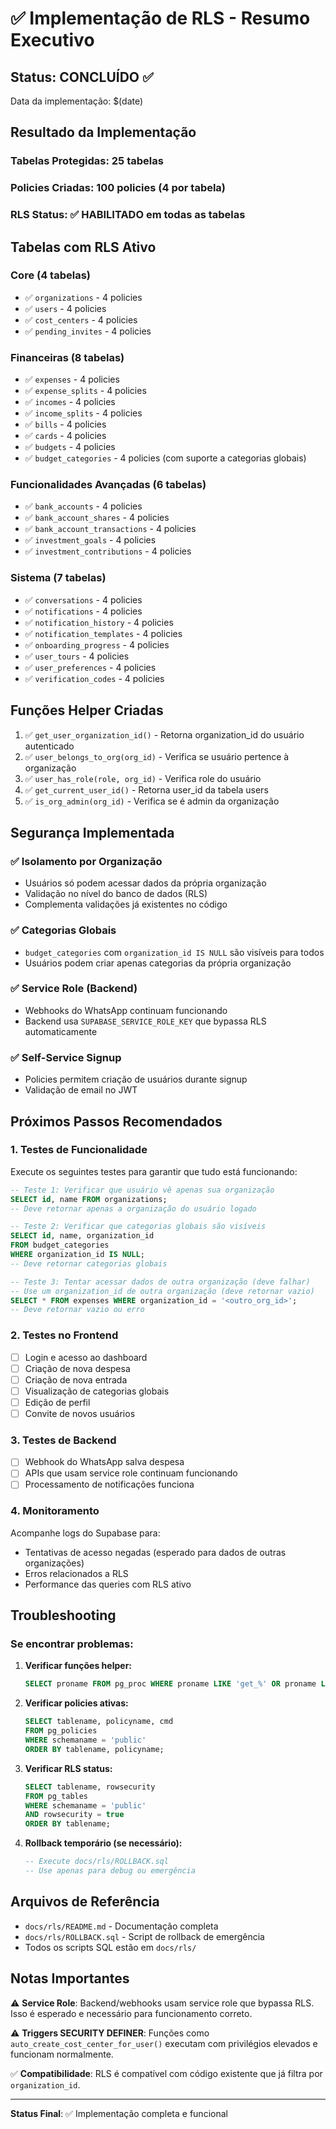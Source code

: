 # ✅ Implementação de RLS - Resumo Executivo

## Status: CONCLUÍDO ✅

Data da implementação: $(date)

## Resultado da Implementação

### Tabelas Protegidas: 25 tabelas
### Policies Criadas: 100 policies (4 por tabela)
### RLS Status: ✅ HABILITADO em todas as tabelas

## Tabelas com RLS Ativo

### Core (4 tabelas)
- ✅ `organizations` - 4 policies
- ✅ `users` - 4 policies
- ✅ `cost_centers` - 4 policies
- ✅ `pending_invites` - 4 policies

### Financeiras (8 tabelas)
- ✅ `expenses` - 4 policies
- ✅ `expense_splits` - 4 policies
- ✅ `incomes` - 4 policies
- ✅ `income_splits` - 4 policies
- ✅ `bills` - 4 policies
- ✅ `cards` - 4 policies
- ✅ `budgets` - 4 policies
- ✅ `budget_categories` - 4 policies (com suporte a categorias globais)

### Funcionalidades Avançadas (6 tabelas)
- ✅ `bank_accounts` - 4 policies
- ✅ `bank_account_shares` - 4 policies
- ✅ `bank_account_transactions` - 4 policies
- ✅ `investment_goals` - 4 policies
- ✅ `investment_contributions` - 4 policies

### Sistema (7 tabelas)
- ✅ `conversations` - 4 policies
- ✅ `notifications` - 4 policies
- ✅ `notification_history` - 4 policies
- ✅ `notification_templates` - 4 policies
- ✅ `onboarding_progress` - 4 policies
- ✅ `user_tours` - 4 policies
- ✅ `user_preferences` - 4 policies
- ✅ `verification_codes` - 4 policies

## Funções Helper Criadas

1. ✅ `get_user_organization_id()` - Retorna organization_id do usuário autenticado
2. ✅ `user_belongs_to_org(org_id)` - Verifica se usuário pertence à organização
3. ✅ `user_has_role(role, org_id)` - Verifica role do usuário
4. ✅ `get_current_user_id()` - Retorna user_id da tabela users
5. ✅ `is_org_admin(org_id)` - Verifica se é admin da organização

## Segurança Implementada

### ✅ Isolamento por Organização
- Usuários só podem acessar dados da própria organização
- Validação no nível do banco de dados (RLS)
- Complementa validações já existentes no código

### ✅ Categorias Globais
- `budget_categories` com `organization_id IS NULL` são visíveis para todos
- Usuários podem criar apenas categorias da própria organização

### ✅ Service Role (Backend)
- Webhooks do WhatsApp continuam funcionando
- Backend usa `SUPABASE_SERVICE_ROLE_KEY` que bypassa RLS automaticamente

### ✅ Self-Service Signup
- Policies permitem criação de usuários durante signup
- Validação de email no JWT

## Próximos Passos Recomendados

### 1. Testes de Funcionalidade

Execute os seguintes testes para garantir que tudo está funcionando:

```sql
-- Teste 1: Verificar que usuário vê apenas sua organização
SELECT id, name FROM organizations;
-- Deve retornar apenas a organização do usuário logado

-- Teste 2: Verificar que categorias globais são visíveis
SELECT id, name, organization_id 
FROM budget_categories 
WHERE organization_id IS NULL;
-- Deve retornar categorias globais

-- Teste 3: Tentar acessar dados de outra organização (deve falhar)
-- Use um organization_id de outra organização (deve retornar vazio)
SELECT * FROM expenses WHERE organization_id = '<outro_org_id>';
-- Deve retornar vazio ou erro
```

### 2. Testes no Frontend

- [ ] Login e acesso ao dashboard
- [ ] Criação de nova despesa
- [ ] Criação de nova entrada
- [ ] Visualização de categorias globais
- [ ] Edição de perfil
- [ ] Convite de novos usuários

### 3. Testes de Backend

- [ ] Webhook do WhatsApp salva despesa
- [ ] APIs que usam service role continuam funcionando
- [ ] Processamento de notificações funciona

### 4. Monitoramento

Acompanhe logs do Supabase para:
- Tentativas de acesso negadas (esperado para dados de outras organizações)
- Erros relacionados a RLS
- Performance das queries com RLS ativo

## Troubleshooting

### Se encontrar problemas:

1. **Verificar funções helper:**
   ```sql
   SELECT proname FROM pg_proc WHERE proname LIKE 'get_%' OR proname LIKE 'user_%' OR proname LIKE 'is_%';
   ```

2. **Verificar policies ativas:**
   ```sql
   SELECT tablename, policyname, cmd 
   FROM pg_policies 
   WHERE schemaname = 'public'
   ORDER BY tablename, policyname;
   ```

3. **Verificar RLS status:**
   ```sql
   SELECT tablename, rowsecurity 
   FROM pg_tables 
   WHERE schemaname = 'public' 
   AND rowsecurity = true
   ORDER BY tablename;
   ```

4. **Rollback temporário (se necessário):**
   ```sql
   -- Execute docs/rls/ROLLBACK.sql
   -- Use apenas para debug ou emergência
   ```

## Arquivos de Referência

- `docs/rls/README.md` - Documentação completa
- `docs/rls/ROLLBACK.sql` - Script de rollback de emergência
- Todos os scripts SQL estão em `docs/rls/`

## Notas Importantes

⚠️ **Service Role**: Backend/webhooks usam service role que bypassa RLS. Isso é esperado e necessário para funcionamento correto.

⚠️ **Triggers SECURITY DEFINER**: Funções como `auto_create_cost_center_for_user()` executam com privilégios elevados e funcionam normalmente.

✅ **Compatibilidade**: RLS é compatível com código existente que já filtra por `organization_id`.

---

**Status Final**: ✅ Implementação completa e funcional

